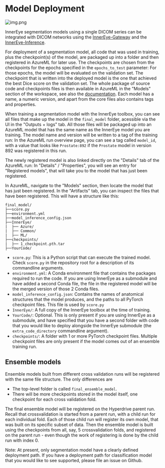 # Model Deployment

![img.png](deployment.png)

InnerEye segmentation models using a single DICOM series can be integrated with DICOM networks using the 
[InnerEye-Gateway](https://github.com/microsoft/InnerEye-Gateway) and the [InnerEye-Inference](https://github.com/microsoft/InnerEye-Inference).

For deployment of a segmentation model, all code that was used in training, plus the checkpoint(s) of the model,
are packaged up into a folder and then registered in AzureML for later use. The checkpoints are chosen from
the checkpoints for the epochs specified in the `epochs_to_test` parameter: For those epochs, the model will be
evaluated on the validation set. The checkpoint that is written into the deployed model is the one that achieved
the best Dice score on the validation set. The whole package of source code and checkpoints files is then available
in AzureML in the "Models" section of the workspace, see also the 
[documentation](https://docs.microsoft.com/en-us/python/api/azureml-core/azureml.core.model.model?view=azure-ml-py). 
Each model has a name, a numeric version, and apart from the core files also contains tags and properties.

When training a segmentation model with the InnerEye toolbox, you can see all files that make up the model in the
`final_model` folder, acessible via the UI in the "Outputs + logs" tab. All those files will be packaged
up into an AzureML model that has the same name as the InnerEye model you are training. The model name and version
will be written to a tag of the training run: In the AzureML run overview page, you can see a tag called `model_id`,
with a value that looks like `Prostate:892` if the `Prostate` model in version 892 was registered in this run.

The newly registered model is also linked directly on the "Details" tab of the AzureML run: In "Details" / "Properties",
you will see an entry for "Registered models", that will take you to the model that has just been registered.

In AzureML, navigate to the "Models" section, then locate the model that has just been registered. In the "Artifacts"
tab, you can inspect the files that have been registered. This will have a structure like this:
```
final_model/
├──score.py
├──environment.yml
├──model_inference_config.json
├──InnerEye/
|  ├── Azure/
|  ├── Common/
|  ├── ML/
├──checkpoints/
|  ├── 1_checkpoint.pth.tar
├──YourCode/
```

- `score.py`: This is a Python script that can execute the trained model. Check `score.py` in the repository root for 
a description of its commandline arguments.
- `environment.yml`: A Conda environment file that contains the packages required to run the code. If you are using
InnerEye as a submodule and have added a second Conda file, the file in the registered model will be the merged
version of those 2 Conda files.
- `model_inference_config.json`: Contains the names of anatomical structures that the model produces, and the paths
to all PyTorch checkpoint files. This file is used by `score.py`
- `InnerEye/`: A full copy of the InnerEye toolbox at the time of training.
- `YourCode/`: Optional. This is only present if you are using InnerEye as a submodule, and have specified that you
have a second folder with code that you would like to deploy alongside the InnerEye submodule (the 
`extra_code_directory` commandline argument).
- `checkpoints/`: A folder with 1 or more PyTorch checkpoint files. Multiple checkpoint files are only present if
the model comes out of an ensemble training run.

## Ensemble models
Ensemble models built from different cross validation runs will be registered with the same file structure. The only 
differences are
- The top-level folder is called `final_ensemble_model`.
- There will be more checkpoints stored in the model itself, one checkpoint for each cross validation fold.

The final ensemble model will be registered on the Hyperdrive parent run. Recall that crossvalidation is started
from a parent run, with a child run for each individual fold. Each of those child run will register its own model, 
that was built on its specific subset of data. Then the ensemble model is built using the checkpoints from all, say,
5 crossvalidation folds, and registered on the parent run - even though the work of registering is done by the
child run with index 0.

Note: At present, only segmentation model have a clearly defined deployment path. If you have a deployment
path for classification model that you would like to see supported, please file an issue on Github.

